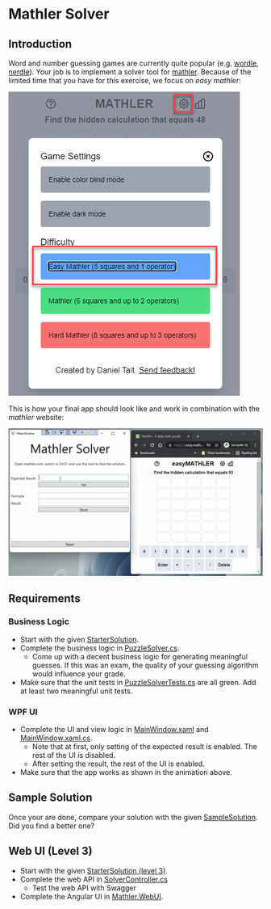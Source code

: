 # Mathler Solver

## Introduction

Word and number guessing games are currently quite popular (e.g. [wordle](https://wordlegame.org/de), [nerdle](https://nerdlegame.com/)). Your job is to implement a solver tool for [mathler](https://www.mathler.com/). Because of the limited time that you have for this exercise, we focus on *easy mathler*:

![Easy mathler](easy-mathler.png)

This is how your final app should look like and work in combination with the *mathler* website:

![Mathler solver](mathler.gif)

## Requirements

### Business Logic

* Start with the given [StarterSolution](StarterSolution).
* Complete the business logic in [PuzzleSolver.cs](StarterSolution/Mathler.Solver/PuzzleSolver.cs).
  * Come up with a decent business logic for generating meaningful guesses. If this was an exam, the quality of your guessing algorithm would influence your grade.
* Make sure that the unit tests in [PuzzleSolverTests.cs](StarterSolution\Mathler.Solver.Tests\PuzzleSolverTests.cs) are all green. Add at least two meaningful unit tests.

### WPF UI

* Complete the UI and view logic in [MainWindow.xaml](StarterSolution/Mathler.WpfUI/MainWindow.xaml) and [MainWindow.xaml.cs](StarterSolution/Mathler.WpfUI/MainWindow.xaml.cs).
  * Note that at first, only setting of the expected result is enabled. The rest of the UI is disabled.
  * After setting the result, the rest of the UI is enabled.
* Make sure that the app works as shown in the animation above.

## Sample Solution

Once your are done, compare your solution with the given [SampleSolution](SampleSolution). Did you find a better one?

## Web UI (Level 3)

* Start with the given [StarterSolution (level 3)](StarterSolutionLevel3).
* Complete the web API in [SolverController.cs](StarterSolutionLevel3\Mathler.Solver.WebApi\Controllers\SolverController.cs)
  * Test the web API with Swagger
* Complete the Angular UI in [Mathler.WebUI](SampleSolutionLevel3\Mathler.WebUI\src\app).
